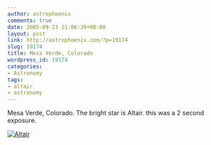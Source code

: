 ```yaml
---
author: astrophoenix
comments: true
date: 2005-09-23 21:06:39+00:00
layout: post
link: http://astrophoenix.com/?p=19174
slug: 19174
title: Mesa Verde, Colorado
wordpress_id: 19174
categories:
- Astronomy
tags:
- altair
- astronomy
---
```


Mesa Verde, Colorado. The bright star is Altair. this was a 2 second exposure.

[![Altair](/wp-uploads/astrophoenix/2010/12/050923_altair-300x300.jpg)](/wp-uploads/astrophoenix/2010/12/050923_altair.jpg)
